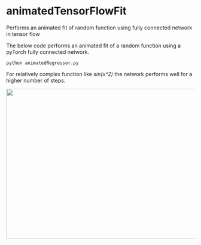 # animatedTensorFlowFit
Performs an animated fit of random function using fully connected network in tensor flow


The below code performs an animated fit of a random function using a pyTorch fully connected network. 
```
python animatedRegressor.py
```
For relatively complex function like *sin(x^2)* the network performs well for a higher number of steps. 


<img src="https://github.com/ddevetak/animatedTensorFlowFit/blob/master/fun1.gif" width="600" height="400">
